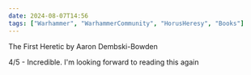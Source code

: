 ```yaml
---
date: 2024-08-07T14:56
tags: ["Warhammer", "WarhammerCommunity", "HorusHeresy", "Books"]
---
```

The First Heretic by Aaron Dembski-Bowden

4/5 - Incredible. I'm looking forward to reading this again
